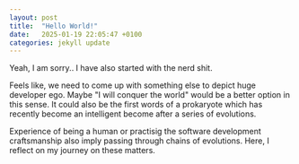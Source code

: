 ```yaml
---
layout: post
title:  "Hello World!"
date:   2025-01-19 22:05:47 +0100
categories: jekyll update
---
```

Yeah, I am sorry.. I have also started with the nerd shit. 

Feels like, we need to come up with something else to depict huge developer ego. Maybe "I will conquer the world" would be a better option in this sense. It could also be the first words of a prokaryote which has recently become an intelligent become after a series of evolutions.

Experience of being a human or practisig the software development craftsmanship also imply passing through chains of evolutions. Here, I reflect on my journey on these matters.

